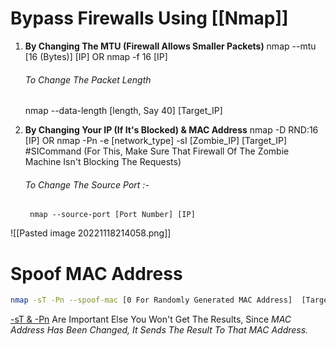 # Bypass Firewalls Using [[Nmap]]

1)  **By Changing The MTU (Firewall Allows Smaller Packets)**
	nmap --mtu [16 (Bytes)]  [IP]
					OR
	nmap -f 16 [IP]

	###### To Change The Packet Length
	nmap --data-length [length, Say 40]  [Target_IP]


2) **By Changing Your IP (If It's Blocked) & MAC Address**
	nmap -D RND:16 [IP]
				OR
	nmap -Pn -e [network_type] -sI [Zombie_IP]  [Target_IP]             #SICommand
	(For This, Make Sure That Firewall Of The Zombie Machine Isn't Blocking The Requests)
	###### To Change The Source Port :-
		nmap --source-port [Port Number] [IP]
	
![[Pasted image 20221118214058.png]]


# Spoof MAC Address

```sh
nmap -sT -Pn --spoof-mac [0 For Randomly Generated MAC Address]  [Target IP]
```

<u>-sT & -Pn</u> Are Important Else You Won't Get The Results, Since *MAC Address Has Been Changed, It Sends The Result To That MAC Address.*